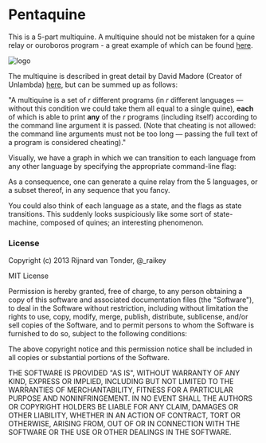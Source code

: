 Pentaquine
==========

This is a 5-part multiquine. A multiquine should not be mistaken for a quine relay or ouroboros program - a great example of which can be found [here](https://github.com/mame/quine-relay).

![logo](https://raw.github.com/rvantonder/pentaquine/master/pentaquine_diag.png)

The multiquine is described in great detail by David Madore (Creator of Unlambda) [here](http://www.madore.org/~david/computers/quine.html), but can be summed up as follows:

"A multiquine is a set of *r* different programs (in *r* different languages — without this condition we could take them all equal to a single quine), **each** of which is able to print **any** of the *r* programs (including itself) according to the command line argument it is passed. (Note that cheating is not allowed: the command line arguments must not be too long — passing the full text of a program is considered cheating)."

Visually, we have a graph in which we can transition to each language from any other language by specifying the appropriate command-line flag:

As a consequence, one can generate a quine relay from the 5 languages, or a subset thereof, in any sequence that you fancy.

You could also think of each language as a state, and the flags as state transitions. This suddenly looks suspiciously like some sort of state-machine, composed of quines; an interesting phenomenon.

### License

Copyright (c) 2013 Rijnard van Tonder, @_raikey

MIT License

Permission is hereby granted, free of charge, to any person obtaining
a copy of this software and associated documentation files (the
"Software"), to deal in the Software without restriction, including
without limitation the rights to use, copy, modify, merge, publish,
distribute, sublicense, and/or sell copies of the Software, and to
permit persons to whom the Software is furnished to do so, subject to
the following conditions:

The above copyright notice and this permission notice shall be
included in all copies or substantial portions of the Software.

THE SOFTWARE IS PROVIDED "AS IS", WITHOUT WARRANTY OF ANY KIND,
EXPRESS OR IMPLIED, INCLUDING BUT NOT LIMITED TO THE WARRANTIES OF
MERCHANTABILITY, FITNESS FOR A PARTICULAR PURPOSE AND
NONINFRINGEMENT. IN NO EVENT SHALL THE AUTHORS OR COPYRIGHT HOLDERS BE
LIABLE FOR ANY CLAIM, DAMAGES OR OTHER LIABILITY, WHETHER IN AN ACTION
OF CONTRACT, TORT OR OTHERWISE, ARISING FROM, OUT OF OR IN CONNECTION
WITH THE SOFTWARE OR THE USE OR OTHER DEALINGS IN THE SOFTWARE.
